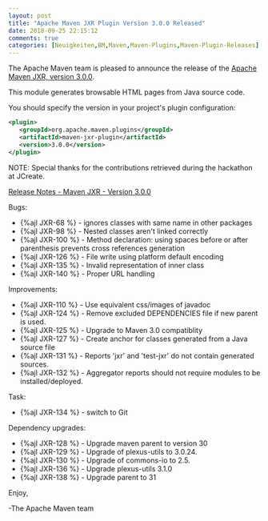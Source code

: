 ```yaml
---
layout: post
title: "Apache Maven JXR Plugin Version 3.0.0 Released"
date: 2018-09-25 22:15:12
comments: true
categories: [Neuigkeiten,BM,Maven,Maven-Plugins,Maven-Plugin-Releases]
---
```

The Apache Maven team is pleased to announce the release of the 
[Apache Maven JXR, version 3.0.0](https://maven.apache.org/jxr/maven-jxr-plugin/).

This module generates browsable HTML pages from Java source code.

You should specify the version in your project's plugin configuration:

``` xml
<plugin>
   <groupId>org.apache.maven.plugins</groupId>
   <artifactId>maven-jxr-plugin</artifactId>
   <version>3.0.0</version>
</plugin>
```

NOTE: Special thanks for the contributions retrieved during the hackathon at JCreate.

<!-- more -->

[Release Notes - Maven JXR - Version 3.0.0](https://issues.apache.org/jira/secure/ReleaseNote.jspa?projectId=12317527&version=12330848)


Bugs:

 * {%ajl JXR-68 %} - ignores classes with same name in other packages
 * {%ajl JXR-98 %} - Nested classes aren't linked correctly
 * {%ajl JXR-100 %} - Method declaration: using spaces before or after parenthesis prevents cross references generation
 * {%ajl JXR-126 %} - File write using platform default encoding
 * {%ajl JXR-135 %} - Invalid representation of inner class
 * {%ajl JXR-140 %} - Proper URL handling

Improvements:

 * {%ajl JXR-110 %} - Use equivalent css/images of javadoc
 * {%ajl JXR-124 %} - Remove excluded DEPENDENCIES file if new parent is used.
 * {%ajl JXR-125 %} - Upgrade to Maven 3.0 compatiblity
 * {%ajl JXR-127 %} - Create anchor for classes generated from a Java source file
 * {%ajl JXR-131 %} - Reports 'jxr' and 'test-jxr' do not contain generated sources.
 * {%ajl JXR-132 %} - Aggregator reports should not require modules to be installed/deployed.

Task:

 * {%ajl JXR-134 %} - switch to Git

Dependency upgrades:

 * {%ajl JXR-128 %} - Upgrade maven parent to version 30
 * {%ajl JXR-129 %} - Upgrade of plexus-utils to 3.0.24.
 * {%ajl JXR-130 %} - Upgrade of commons-io to 2.5.
 * {%ajl JXR-136 %} - Upgrade plexus-utils 3.1.0
 * {%ajl JXR-138 %} - Upgrade parent to 31

Enjoy,

-The Apache Maven team 
